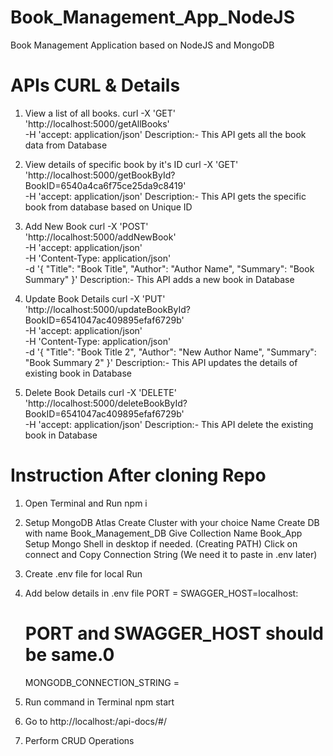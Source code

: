 # Book_Management_App_NodeJS
Book Management Application based on NodeJS and MongoDB

# APIs CURL & Details
1. View a list of all books.
        curl -X 'GET' \
        'http://localhost:5000/getAllBooks' \
        -H 'accept: application/json'
    Description:- This API gets all the book data from Database

2. View details of specific book by it's ID
        curl -X 'GET' \
        'http://localhost:5000/getBookById?BookID=6540a4ca6f75ce25da9c8419' \
        -H 'accept: application/json'
    Description:- This API gets the specific book from database based on Unique ID

3. Add New Book
        curl -X 'POST' \
        'http://localhost:5000/addNewBook' \
        -H 'accept: application/json' \
        -H 'Content-Type: application/json' \
        -d '{
        "Title": "Book Title",
        "Author": "Author Name",
        "Summary": "Book Summary"
        }'
    Description:- This API adds a new book in Database

4. Update Book Details
        curl -X 'PUT' \
        'http://localhost:5000/updateBookById?BookID=6541047ac409895efaf6729b' \
        -H 'accept: application/json' \
        -H 'Content-Type: application/json' \
        -d '{
        "Title": "Book Title 2",
        "Author": "New Author Name",
        "Summary": "Book Summary 2"
        }'
    Description:- This API updates the details of existing book in Database

5. Delete Book Details
        curl -X 'DELETE' \
        'http://localhost:5000/deleteBookById?BookID=6541047ac409895efaf6729b' \
        -H 'accept: application/json'
    Description:- This API delete the existing book in Database


# Instruction After cloning Repo 
1. Open Terminal and Run npm i

2. Setup MongoDB Atlas 
    Create Cluster with your choice Name
    Create DB with name Book_Management_DB
    Give Collection Name Book_App
    Setup Mongo Shell in desktop if needed. (Creating PATH)
    Click on connect and Copy Connection String (We need it to paste in .env later)

3. Create .env file for local Run

4. Add below details in .env file
    PORT = <Port Number>
    SWAGGER_HOST=localhost:<Port Number>
    # PORT and SWAGGER_HOST should be same.0

    MONGODB_CONNECTION_STRING = <MongoDB Connection String>

5. Run command in Terminal
    npm start

6. Go to http://localhost:<Port Number>/api-docs/#/

7. Perform CRUD Operations


